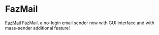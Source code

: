 # FazMail
[FazMail](https://github.com/Anon6372098/FazMail_software/blob/master/Screenshot_15.png)
FazMail, a no-login email sender now with GUI interface and with mass-sender additional feature!

